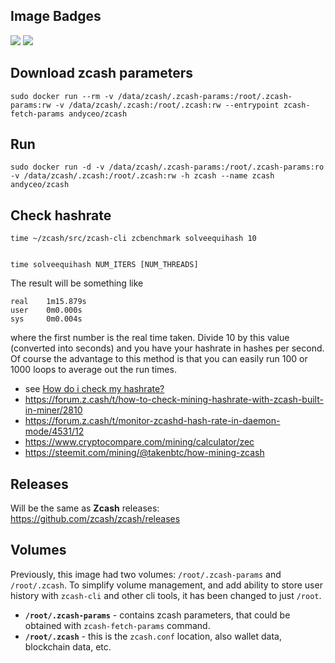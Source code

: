 ## Image Badges

[![](https://images.microbadger.com/badges/image/andyceo/zcash.svg)](https://microbadger.com/images/andyceo/zcash "Get your own image badge on microbadger.com") [![](https://images.microbadger.com/badges/version/andyceo/zcash.svg)](https://microbadger.com/images/andyceo/zcash "Get your own version badge on microbadger.com")

## Download zcash parameters

    sudo docker run --rm -v /data/zcash/.zcash-params:/root/.zcash-params:rw -v /data/zcash/.zcash:/root/.zcash:rw --entrypoint zcash-fetch-params andyceo/zcash
    
## Run

    sudo docker run -d -v /data/zcash/.zcash-params:/root/.zcash-params:ro -v /data/zcash/.zcash:/root/.zcash:rw -h zcash --name zcash andyceo/zcash

## Check hashrate

    time ~/zcash/src/zcash-cli zcbenchmark solveequihash 10
    
    
    time solveequihash NUM_ITERS [NUM_THREADS]

The result will be something like

    real    1m15.879s
    user    0m0.000s
    sys     0m0.004s

where the first number is the real time taken. Divide 10 by this value (converted into seconds) and you have your hashrate in hashes per second. Of course the advantage to this method is that you can easily run 100 or 1000 loops to average out the run times.



- see [How do i check my hashrate?](https://forum.z.cash/t/how-do-i-check-my-hashrate/672/11)
- https://forum.z.cash/t/how-to-check-mining-hashrate-with-zcash-built-in-miner/2810
- https://forum.z.cash/t/monitor-zcashd-hash-rate-in-daemon-mode/4531/12
- https://www.cryptocompare.com/mining/calculator/zec
- https://steemit.com/mining/@takenbtc/how-mining-zcash

## Releases

Will be the same as **Zcash** releases: https://github.com/zcash/zcash/releases

## Volumes

Previously, this image had two volumes: `/root/.zcash-params` and `/root/.zcash`. To simplify volume management, and add ability to store user history with `zcash-cli` and other cli tools, it has been changed to just `/root`. 

- **`/root/.zcash-params`** - contains zcash parameters, that could be obtained with `zcash-fetch-params` command.
- **`/root/.zcash`** - this is the `zcash.conf` location, also wallet data, blockchain data, etc.
